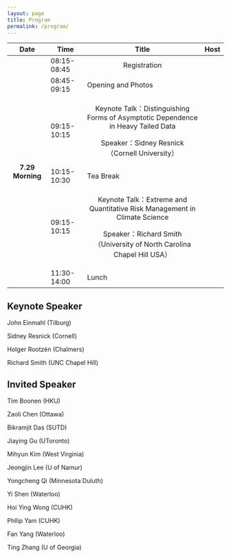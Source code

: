 ```yaml
---
layout: page
title: Program
permalink: /program/
---
```


<table>
<thead>

<th>Date</th>
<th>Time</th>
<th>
<div style="text-align: center;">
Title
</div>
</th>
<th>Host</th>
</thead>
<tr>

<th rowspan="6">7.29 Morning</th>

<td>08:15-08:45</td>

<td>
<div style="text-align: center;">
Registration
</div>
</td>
<td></td>

</tr>
<tr>



<td>08:45-09:15</td>
<div style="text-align: center;">
<td>Opening and Photos</td>
</div>
<td></td>

</tr>

<tr>



<td>09:15-10:15</td>

<td>
<div style="text-align: center;">
<p>Keynote Talk：Distinguishing Forms of Asymptotic Dependence in Heavy Tailed Data</p>
<p>Speaker：Sidney Resnick（Cornell University）</p>
</div>
</td>
<td></td>

</tr>

<tr>



<td>10:15-10:30</td>
<div style="text-align: center;">
<td>Tea Break</td>
</div>
<td></td>

</tr>

<tr>



<td>09:15-10:15</td>

<td>
<div style="text-align: center;">
<p>Keynote Talk：Extreme and Quantitative Risk Management in Climate Science</p>
<p>Speaker：Richard Smith（University of North Carolina Chapel Hill USA）</p>
</div>
</td>
<td></td>

</tr>

<tr>



<td>11:30-14:00</td>
<div style="text-align: center;">
<td>Lunch</td>
</div>
<td></td>

</tr>

</table>

## Keynote Speaker
<p>John Einmahl (Tilburg)</p>
<p>Sidney Resnick (Cornell)</p>
<p>Holger Rootzén (Chalmers)</p>
<p>Richard Smith (UNC Chapel Hill)</p>

## Invited Speaker
<p>Tim Boonen (HKU)</p>
<p>Zaoli Chen (Ottawa)</p>
<p>Bikramjit Das (SUTD)</p>
<p>Jiaying Gu (UToronto)</p>
<p>Mihyun Kim (West Virginia)</p>
<p>Jeongjin Lee (U of Namur)</p>
<p>Yongcheng Qi (Minnesota Duluth)</p>
<p>Yi Shen (Waterloo)</p>
<p>Hoi Ying Wong (CUHK)</p>
<p>Phllip Yam (CUHK)</p>
<p>Fan Yang (Waterloo)</p>
<p>Ting Zhang (U of Georgia)</p>



